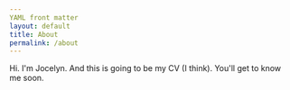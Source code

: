 ```yaml
---
YAML front matter
layout: default
title: About
permalink: /about
---
```

Hi. I'm Jocelyn. And this is going to be my CV (I think). You'll get to know me soon.

